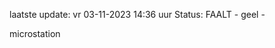 laatste update: 
vr 03-11-2023 14:36   uur 
Status: FAALT - geel - 
<div class="service Y">microstation</div>
